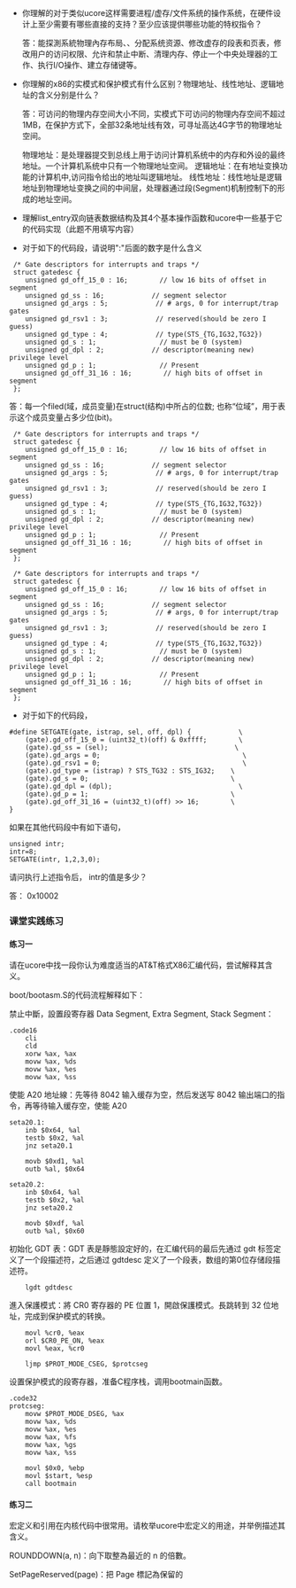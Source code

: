 - 你理解的对于类似ucore这样需要进程/虚存/文件系统的操作系统，在硬件设计上至少需要有哪些直接的支持？至少应该提供哪些功能的特权指令？

  答：能探測系統物理內存布局、、分配系统资源、修改虚存的段表和页表，修改用户的访问权限、允许和禁止中断、清理内存、停止一个中央处理器的工作、执行I/O操作、建立存储键等。



- 你理解的x86的实模式和保护模式有什么区别？物理地址、线性地址、逻辑地址的含义分别是什么？

  答：可访问的物理内存空间大小不同，实模式下可访问的物理内存空间不超过1MB，在保护方式下，全部32条地址线有效，可寻址高达4G字节的物理地址空间。

  物理地址：是处理器提交到总线上用于访问计算机系统中的内存和外设的最终地址。一个计算机系统中只有一个物理地址空间。 逻辑地址：在有地址变换功能的计算机中,访问指令给出的地址叫逻辑地址。 线性地址：线性地址是逻辑地址到物理地址变换之间的中间层，处理器通过段(Segment)机制控制下的形成的地址空间。



- 理解list_entry双向链表数据结构及其4个基本操作函数和ucore中一些基于它的代码实现（此题不用填写内容）



- 对于如下的代码段，请说明":"后面的数字是什么含义

```
 /* Gate descriptors for interrupts and traps */
 struct gatedesc {
    unsigned gd_off_15_0 : 16;        // low 16 bits of offset in segment
    unsigned gd_ss : 16;            // segment selector
    unsigned gd_args : 5;            // # args, 0 for interrupt/trap gates
    unsigned gd_rsv1 : 3;            // reserved(should be zero I guess)
    unsigned gd_type : 4;            // type(STS_{TG,IG32,TG32})
    unsigned gd_s : 1;                // must be 0 (system)
    unsigned gd_dpl : 2;            // descriptor(meaning new) privilege level
    unsigned gd_p : 1;                // Present
    unsigned gd_off_31_16 : 16;        // high bits of offset in segment
 };

```

答：每一个filed(域，成员变量)在struct(结构)中所占的位数; 也称“位域”，用于表示这个成员变量占多少位(bit)。



```
 /* Gate descriptors for interrupts and traps */
 struct gatedesc {
    unsigned gd_off_15_0 : 16;        // low 16 bits of offset in segment
    unsigned gd_ss : 16;            // segment selector
    unsigned gd_args : 5;            // # args, 0 for interrupt/trap gates
    unsigned gd_rsv1 : 3;            // reserved(should be zero I guess)
    unsigned gd_type : 4;            // type(STS_{TG,IG32,TG32})
    unsigned gd_s : 1;                // must be 0 (system)
    unsigned gd_dpl : 2;            // descriptor(meaning new) privilege level
    unsigned gd_p : 1;                // Present
    unsigned gd_off_31_16 : 16;        // high bits of offset in segment
 };
```

```
 /* Gate descriptors for interrupts and traps */
 struct gatedesc {
    unsigned gd_off_15_0 : 16;        // low 16 bits of offset in segment
    unsigned gd_ss : 16;            // segment selector
    unsigned gd_args : 5;            // # args, 0 for interrupt/trap gates
    unsigned gd_rsv1 : 3;            // reserved(should be zero I guess)
    unsigned gd_type : 4;            // type(STS_{TG,IG32,TG32})
    unsigned gd_s : 1;                // must be 0 (system)
    unsigned gd_dpl : 2;            // descriptor(meaning new) privilege level
    unsigned gd_p : 1;                // Present
    unsigned gd_off_31_16 : 16;        // high bits of offset in segment
 };
```

- 对于如下的代码段，

```
#define SETGATE(gate, istrap, sel, off, dpl) {            \
    (gate).gd_off_15_0 = (uint32_t)(off) & 0xffff;        \
    (gate).gd_ss = (sel);                                \
    (gate).gd_args = 0;                                    \
    (gate).gd_rsv1 = 0;                                    \
    (gate).gd_type = (istrap) ? STS_TG32 : STS_IG32;    \
    (gate).gd_s = 0;                                    \
    (gate).gd_dpl = (dpl);                                \
    (gate).gd_p = 1;                                    \
    (gate).gd_off_31_16 = (uint32_t)(off) >> 16;        \
}

```

如果在其他代码段中有如下语句，

```
unsigned intr;
intr=8;
SETGATE(intr, 1,2,3,0);

```

请问执行上述指令后， intr的值是多少？

答： 0x10002



### 课堂实践练习

#### 练习一

请在ucore中找一段你认为难度适当的AT&T格式X86汇编代码，尝试解释其含义。

boot/bootasm.S的代码流程解释如下：

禁止中斷，設置段寄存器 Data Segment, Extra Segment, Stack Segment：

```assembly
.code16
	cli
    cld 
    xorw %ax, %ax 
    movw %ax, %ds 
    movw %ax, %es
    movw %ax, %ss
```

使能 A20 地址線：先等待 8042 输入缓存为空，然后发送写 8042 输出端口的指令，再等待输入缓存空，使能 A20

```assembly
seta20.1:
    inb $0x64, %al
    testb $0x2, %al
    jnz seta20.1

    movb $0xd1, %al 
    outb %al, $0x64
    
seta20.2:
    inb $0x64, %al
    testb $0x2, %al
    jnz seta20.2

    movb $0xdf, %al 
    outb %al, $0x60 
```

初始化 GDT 表：GDT 表是靜態設定好的，在汇编代码的最后先通过 gdt 标签定义了一个段描述符，之后通过 gdtdesc 定义了一个段表，数组的第0位存储段描述符。

```assembly
	lgdt gdtdesc
```

進入保護模式：將 CR0 寄存器的 PE 位置 1，開啟保護模式。長跳转到 32 位地址，完成到保护模式的转换。

```assembly
    movl %cr0, %eax
    orl $CR0_PE_ON, %eax
    movl %eax, %cr0
    
    ljmp $PROT_MODE_CSEG, $protcseg
```

设置保护模式的段寄存器，准备C程序栈，调用bootmain函数。

```assembly
.code32 
protcseg:
    movw $PROT_MODE_DSEG, %ax 
    movw %ax, %ds 
    movw %ax, %es 
    movw %ax, %fs 
    movw %ax, %gs 
    movw %ax, %ss

    movl $0x0, %ebp
    movl $start, %esp
    call bootmain
```

#### 练习二

宏定义和引用在内核代码中很常用。请枚举ucore中宏定义的用途，并举例描述其含义。

ROUNDDOWN(a, n)：向下取整為最近的 n 的倍數。

SetPageReserved(page)：把 Page 標記為保留的

